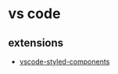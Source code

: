 # vs code

## extensions

- [vscode-styled-components](https://marketplace.visualstudio.com/items?itemName=styled-components.vscode-styled-components)
